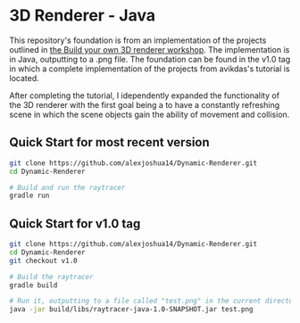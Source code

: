 3D Renderer - Java
=================================

This repository's foundation is from an implementation of the projects outlined in [the Build your own 3D renderer workshop](https://avik-das.github.io/build-your-own-raytracer/). The implementation is in Java, outputting to a .png file. The foundation can be found in the v1.0 tag in which a complete implementation of the projects from avikdas's tutorial is located.

After completing the tutorial, I idependently expanded the functionality of the 3D renderer with the first goal being a to have a constantly refreshing scene in which the scene objects gain the ability of movement and collision.

Quick Start for most recent version
-----------
```sh
git clone https://github.com/alexjoshua14/Dynamic-Renderer.git
cd Dynamic-Renderer

# Build and run the raytracer
gradle run
```


Quick Start for v1.0 tag
-----------

```sh
git clone https://github.com/alexjoshua14/Dynamic-Renderer.git
cd Dynamic-Renderer
git checkout v1.0

# Build the raytracer
gradle build

# Run it, outputting to a file called "test.png" in the current directory
java -jar build/libs/raytracer-java-1.0-SNAPSHOT.jar test.png
```
